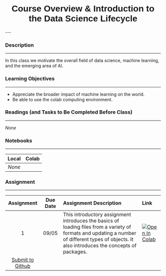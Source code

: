 <h1  style="font-family:  Verdana,  Geneva,  sans-serif;  text-align:center">Course  Overview  &  Introduction  to  the  Data  Science  Lifecycle</h1> 
--- 
 
###  Description 
--- 
 
In  this  class  we  motivate  the  overall  field  of  data  science,  machine  learning,  and  the  emerging  area  of  AI.       
 
###  Learning  Objectives 
---   
 
-  Appreciate  the  broader  impact  of  machine  learning  on  the  world. 
-  Be  able  to  use  the  colab  computing  environment. 
 
###  Readings  (and  Tasks  to  Be  Completed  Before  Class) 
--- 
 
*None* 
 
###  Notebooks 
--- 
 
|    Local    |    Colab  | 
|    :---:    |    :-----    | 
|*None*|| 
 
###  Assignment 
--- 
 
|  Assignment  |  Due  Date  |  Assignment  Description  |  Link  | 
|  :---:  |  :---:  |  :-----  |  :---  | 
|  1  |  09/05  |  This  introductory  assignment  introduces  the  basics  of  loading  files  from  a  variety  of  formats  and  updating  a  number  of  different  types  of  objects.    It  also  introduces  the  concepts  of  packages.    |  [![Open  In  Colab](https://colab.research.google.com/assets/colab-badge.svg)](https://colab.research.google.com/github/rpi-techfundamentals/hm-01-starterblob/master/content/hm.ipynb)   
[Submit  to  Github](https://classroom.github.com/a/EK1NHY88)  |
